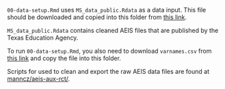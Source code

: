 `00-data-setup.Rmd` uses `MS_data_public.Rdata` as a data input. This file should be downloaded and copied into this folder from [this link](https://drive.google.com/file/d/1yDNUWtb2jJtAnpRtpfvApiItbVK3MwFI/view?usp=drive_link).

`MS_data_public.Rdata` contains cleaned AEIS files that are published by the Texas Education Agency.

To run `00-data-setup.Rmd`, you also need to download `varnames.csv` from [this link](https://drive.google.com/file/d/1uOSBf1MGQblfnn-2RuDDmQGkpLGIQwhB/view?usp=sharing) and copy the file into this folder.

Scripts for used to clean and export the raw AEIS data files are found at [manncz/aeis-aux-rct/](https://github.com/manncz/aeis-aux-rct/).
